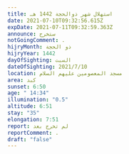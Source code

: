 ```yaml
---
title: استهلال شهر ذوالحجة 1442 هـ
date: 2021-07-10T09:32:56.615Z
expDate: 2021-07-11T09:32:59.363Z
announce: ستخرج
notGoingComment: .
hijryMonth: ذو الحجة
hijryYear: 1442
dayOfSighting: السبت
dateOfSighting: 2021/7/10
location: مسجد المعصومين عليهم السلام
area: كبد
sunset: 6:50
age: " 14:34"
illumination: "0.5"
altitude: 6:51
stay: "35"
elongation: 7:51
report: لم تخرج بعد
reportComment: .
draft: "false"
---
```

